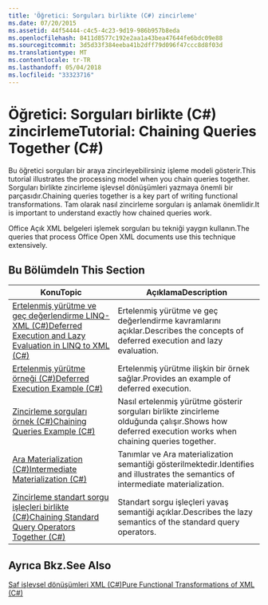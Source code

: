 ```yaml
---
title: 'Öğretici: Sorguları birlikte (C#) zincirleme'
ms.date: 07/20/2015
ms.assetid: 44f54444-c4c5-4c23-9d19-986b957b8eda
ms.openlocfilehash: 8411d8577c192e2aa1a43bea47644fe6bdc09e88
ms.sourcegitcommit: 3d5d33f384eeba41b2dff79d096f47ccc8d8f03d
ms.translationtype: MT
ms.contentlocale: tr-TR
ms.lasthandoff: 05/04/2018
ms.locfileid: "33323716"
---
```

# <a name="tutorial-chaining-queries-together-c"></a><span data-ttu-id="9a712-102">Öğretici: Sorguları birlikte (C#) zincirleme</span><span class="sxs-lookup"><span data-stu-id="9a712-102">Tutorial: Chaining Queries Together (C#)</span></span>
<span data-ttu-id="9a712-103">Bu öğretici sorguları bir araya zincirleyebilirsiniz işleme modeli gösterir.</span><span class="sxs-lookup"><span data-stu-id="9a712-103">This tutorial illustrates the processing model when you chain queries together.</span></span> <span data-ttu-id="9a712-104">Sorguları birlikte zincirleme işlevsel dönüşümleri yazmaya önemli bir parçasıdır.</span><span class="sxs-lookup"><span data-stu-id="9a712-104">Chaining queries together is a key part of writing functional transformations.</span></span> <span data-ttu-id="9a712-105">Tam olarak nasıl zincirleme sorguları iş anlamak önemlidir.</span><span class="sxs-lookup"><span data-stu-id="9a712-105">It is important to understand exactly how chained queries work.</span></span>  
  
 <span data-ttu-id="9a712-106">Office Açık XML belgeleri işlemek sorguları bu tekniği yaygın kullanın.</span><span class="sxs-lookup"><span data-stu-id="9a712-106">The queries that process Office Open XML documents use this technique extensively.</span></span>  
  
## <a name="in-this-section"></a><span data-ttu-id="9a712-107">Bu Bölümde</span><span class="sxs-lookup"><span data-stu-id="9a712-107">In This Section</span></span>  
  
|<span data-ttu-id="9a712-108">Konu</span><span class="sxs-lookup"><span data-stu-id="9a712-108">Topic</span></span>|<span data-ttu-id="9a712-109">Açıklama</span><span class="sxs-lookup"><span data-stu-id="9a712-109">Description</span></span>|  
|-----------|-----------------|  
|[<span data-ttu-id="9a712-110">Ertelenmiş yürütme ve geç değerlendirme LINQ-XML (C#)</span><span class="sxs-lookup"><span data-stu-id="9a712-110">Deferred Execution and Lazy Evaluation in LINQ to XML (C#)</span></span>](../../../../csharp/programming-guide/concepts/linq/deferred-execution-and-lazy-evaluation-in-linq-to-xml.md)|<span data-ttu-id="9a712-111">Ertelenmiş yürütme ve geç değerlendirme kavramlarını açıklar.</span><span class="sxs-lookup"><span data-stu-id="9a712-111">Describes the concepts of deferred execution and lazy evaluation.</span></span>|  
|[<span data-ttu-id="9a712-112">Ertelenmiş yürütme örneği (C#)</span><span class="sxs-lookup"><span data-stu-id="9a712-112">Deferred Execution Example (C#)</span></span>](../../../../csharp/programming-guide/concepts/linq/deferred-execution-example.md)|<span data-ttu-id="9a712-113">Ertelenmiş yürütme ilişkin bir örnek sağlar.</span><span class="sxs-lookup"><span data-stu-id="9a712-113">Provides an example of deferred execution.</span></span>|  
|[<span data-ttu-id="9a712-114">Zincirleme sorguları örnek (C#)</span><span class="sxs-lookup"><span data-stu-id="9a712-114">Chaining Queries Example (C#)</span></span>](../../../../csharp/programming-guide/concepts/linq/chaining-queries-example.md)|<span data-ttu-id="9a712-115">Nasıl ertelenmiş yürütme gösterir sorguları birlikte zincirleme olduğunda çalışır.</span><span class="sxs-lookup"><span data-stu-id="9a712-115">Shows how deferred execution works when chaining queries together.</span></span>|  
|[<span data-ttu-id="9a712-116">Ara Materialization (C#)</span><span class="sxs-lookup"><span data-stu-id="9a712-116">Intermediate Materialization (C#)</span></span>](../../../../csharp/programming-guide/concepts/linq/intermediate-materialization.md)|<span data-ttu-id="9a712-117">Tanımlar ve Ara materialization semantiği gösterilmektedir.</span><span class="sxs-lookup"><span data-stu-id="9a712-117">Identifies and illustrates the semantics of intermediate materialization.</span></span>|  
|[<span data-ttu-id="9a712-118">Zincirleme standart sorgu işleçleri birlikte (C#)</span><span class="sxs-lookup"><span data-stu-id="9a712-118">Chaining Standard Query Operators Together (C#)</span></span>](../../../../csharp/programming-guide/concepts/linq/chaining-standard-query-operators-together.md)|<span data-ttu-id="9a712-119">Standart sorgu işleçleri yavaş semantiği açıklar.</span><span class="sxs-lookup"><span data-stu-id="9a712-119">Describes the lazy semantics of the standard query operators.</span></span>|  
  
## <a name="see-also"></a><span data-ttu-id="9a712-120">Ayrıca Bkz.</span><span class="sxs-lookup"><span data-stu-id="9a712-120">See Also</span></span>  
 [<span data-ttu-id="9a712-121">Saf işlevsel dönüşümleri XML (C#)</span><span class="sxs-lookup"><span data-stu-id="9a712-121">Pure Functional Transformations of XML (C#)</span></span>](../../../../csharp/programming-guide/concepts/linq/pure-functional-transformations-of-xml.md)
